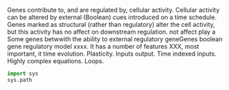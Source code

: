 Genes contribute to, and are regulated by, cellular activity. Cellular activity can be altered by external (Boolean) cues introduced on a time schedule. Genes marked as structural (rather than regulatory) alter the cell activity, but this activity has no affect on downstream regulation. not affect play a Some genes  betwwith the ability to external regulatory geneGenes boolean gene regulatory model xxxx. It has a number of features XXX, most important, it time evolution. Plasticity. Inputs output. Time indexed inputs. Highly complex equations. Loops.

```python 
import sys
sys.path
```
